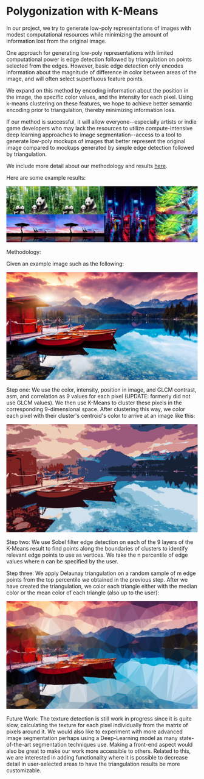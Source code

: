 # Polygonization with K-Means
In our project, we try to generate low-poly representations of images with modest computational resources while minimizing the amount of information lost from the original image.

One approach for generating low-poly representations with limited computational power is edge detection followed by triangulation on points selected from the edges. However, basic edge detection only encodes information about the magnitude of difference in color between areas of the image, and will often select superfluous feature points.

We expand on this method by encoding information about the position in the image, the specific color values, and the intensity for each pixel. Using k-means clustering on these features, we hope to achieve better semantic encoding prior to triangulation, thereby minimizing information loss. 

If our method is successful, it will allow everyone--especially artists or indie game developers who may lack the resources to utilize compute-intensive deep learning approaches to image segmentation--access to a tool to generate low-poly mockups of images that better represent the original image compared to mockups generated by simple edge detection followed by triangulation.

We include more detail about our methodology and results [here](https://github.com/yifanr/polygonization/files/7975648/polygonization.pdf).

Here are some example results:

![Figure 0](results/examples.jpg)

Methodology:

Given an example image such as the following:

![Figure 1](data/boats.jpg)

Step one: We use the color, intensity, position in image, and GLCM contrast, asm, and correlation as 9 values for each pixel (UPDATE: formerly did not use GLCM values). We then use K-Means to cluster these pixels in the corresponding 9-dimensional space. After clustering this way, we color each pixel with their cluster's centroid's color to arrive at an image like this:


![Figure 2](results/boats_kmeans.jpg)

Step two: We use Sobel filter edge detection on each of the 9 layers of the K-Means result to find points along the boundaries of clusters to identify relevant edge points to use as vertices. We take the n percentile of edge values where n can be specified by the user. 

Step three: We apply Delaunay triangulation on a random sample of m edge points from the top percentile we obtained in the previous step. After we have created the triangulation, we color each triangle either with the median color or the mean color of each triangle (also up to the user):

![Figure 3](results/boats_3k.jpg)

Future Work: The texture detection is still work in progress since it is quite slow, calculating the texture for each pixel individually from the matrix of pixels around it. We would also like to experiment with more advanced image segmentation perhaps using a Deep-Learning model as many state-of-the-art segmentation techniques use. Making a front-end aspect would also be great to make our work more accessible to others. Related to this, we are interested in adding functionality where it is possible to decrease detail in user-selected areas to have the triangulation results be more customizable.
